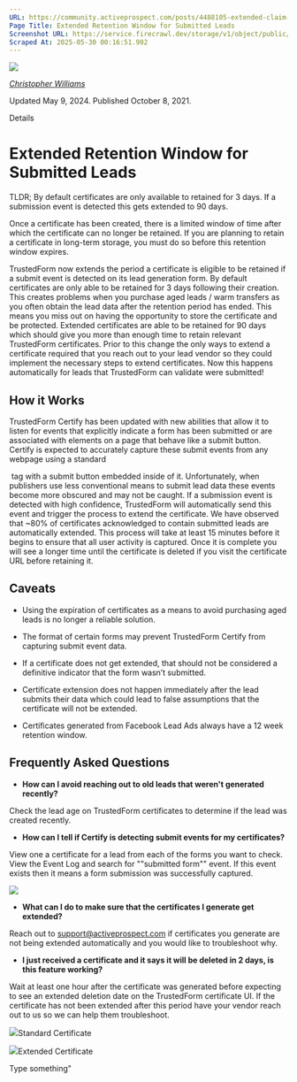 ```yaml
---
URL: https://community.activeprospect.com/posts/4488105-extended-claim-window-for-submitted-leads
Page Title: Extended Retention Window for Submitted Leads
Screenshot URL: https://service.firecrawl.dev/storage/v1/object/public/media/screenshot-9851e8a4-c683-45a1-ac5c-8d77c03030be.png
Scraped At: 2025-05-30 00:16:51.902
---
```


[![](https://content2.bloomfire.com/avatars/users/1405246/thumb/thumbnail.png?f=1620827893&Expires=1748567764&Signature=k2EnCRpiTRmRjLWA5M8R7-Q~ePGyjTegalEZr1l2l~eMY7xFC2FmIo-9OVSnDVpY--Mbi82MQMtP34UG13foga8dMzBCQXPMx9xZ6rTZuOwK4GntN5kl6ltaJW5O5hfTxErw7QwuwLQQFZMhZXzzoxPST5FL4ufGvdNExAJJnrRC0j73E2QDrOgs~ZI-UT83wHw8JAC3dI4sJywxG-Sz8cB8e1bez~Lkv58sV9LFMjjG0AEtHKl9lnpZ18yXsHxZBPQHp93RW96Xf4nR3shGoGD54gzpAp0Fi~UM5eF4kPQBsi-BnI~SwbfUI1KMOXLzmlqBFq7S~atB-d8kmcDaXQ__&Key-Pair-Id=APKAIDFCFZ2UHE5LPIUA)](https://community.activeprospect.com/memberships/7846678-christopher-williams)

[_Christopher Williams_](https://community.activeprospect.com/memberships/7846678-christopher-williams)

Updated May 9, 2024. Published October 8, 2021.

Details

# Extended Retention Window for Submitted Leads

TLDR; By default certificates are only available to retained for 3 days. If a submission event is detected this gets extended to 90 days.

Once a certificate has been created, there is a limited window of time after which the certificate can no longer be retained. If you are planning to retain a certificate in long-term storage, you must do so before this retention window expires.

TrustedForm now extends the period a certificate is eligible to be retained if a submit event is detected on its lead generation form. By default certificates are only able to be retained for 3 days following their creation. This creates problems when you purchase aged leads / warm transfers as you often obtain the lead data after the retention period has ended. This means you miss out on having the opportunity to store the certificate and be protected. Extended certificates are able to be retained for 90 days which should give you more than enough time to retain relevant TrustedForm certificates. Prior to this change the only ways to extend a certificate required that you reach out to your lead vendor so they could implement the necessary steps to extend certificates. Now this happens automatically for leads that TrustedForm can validate were submitted!

## How it Works

TrustedForm Certify has been updated with new abilities that allow it to listen for events that explicitly indicate a form has been submitted or are associated with elements on a page that behave like a submit button. Certify is expected to accurately capture these submit events from any webpage using a standard <form> tag with a submit button embedded inside of it. Unfortunately, when publishers use less conventional means to submit lead data these events become more obscured and may not be caught. If a submission event is detected with high confidence, TrustedForm will automatically send this event and trigger the process to extend the certificate. We have observed that ~80% of certificates acknowledged to contain submitted leads are automatically extended. This process will take at least 15 minutes before it begins to ensure that all user activity is captured. Once it is complete you will see a longer time until the certificate is deleted if you visit the certificate URL before retaining it.

## Caveats

- Using the expiration of certificates as a means to avoid purchasing aged leads is no longer a reliable solution.

- The format of certain forms may prevent TrustedForm Certify from capturing submit event data.

- If a certificate does not get extended, that should not be considered a definitive indicator that the form wasn’t submitted.

- Certificate extension does not happen immediately after the lead submits their data which could lead to false assumptions that the certificate will not be extended.

- Certificates generated from Facebook Lead Ads always have a 12 week retention window.


## Frequently Asked Questions

- **How can I avoid reaching out to old leads that weren't generated recently?**

Check the lead age on TrustedForm certificates to determine if the lead was created recently.
- **How can I tell if Certify is detecting submit events for my certificates?**

View one a certificate for a lead from each of the forms you want to check. View the Event Log and search for ""submitted form"" event. If this event exists then it means a form submission was successfully captured.

![](https://content3.bloomfire.com/thumbnails/contents/003/874/793/original.png?f=1693947682&Expires=1748567804&Signature=h2i2mc3E41oBwgXJ4nXaXZ7wq34geIw6tFPx5GEvAK-uG40km~Qt~H69SEaLgYeatbIJwqVaNDGTHg1xBKtUxIlGlNyzfMNcFfzQWYCJOGK0mxM4rfxeafHo~deawR915V9jlPPkwNh0xBuY00hJ0ImbaF7O-4r4vSIPPBgXcc5zzSAvLBLivdNzIr3NKdwn7f3Evr8lSY0M5ZGdGpDfQDlfVqkVGjkiZmvkeqgSLYAcI0So3x8xloBbhSrSoQW7dCk9-qYOuT-2KNJTDEzA4sBRBEEjSrpOAvQThs9wjWjzGlCyOV8cjClLWedbQUM3lTx2uBHU0VeWEyGem8E4Dg__&Key-Pair-Id=APKAIDFCFZ2UHE5LPIUA)

- **What can I do to make sure that the certificates I generate get extended?**

Reach out to support@activeprospect.com if certificates you generate are not being extended automatically and you would like to troubleshoot why.
- **I just received a certificate and it says it will be deleted in 2 days, is this feature working?**

Wait at least one hour after the certificate was generated before expecting to see an extended deletion date on the TrustedForm certificate UI. If the certificate has not been extended after this period have your vendor reach out to us so we can help them troubleshoot.

![](https://content1.bloomfire.com/thumbnails/contents/002/907/107/original.png?f=1633387296&Expires=1748567804&Signature=auXryIk-QemsulM8j30n~N-63EUJ9X9jn3JBawVRCslwKOEHzOkBepyUIIfreJrGgpNmSHgrMTy42miby9NMAMOgb8rO5VTFBUVGG6mUbKqxQ7Dvg-gPkqckbba80nO~164MBmtCpPAvYAUDDNgh5T8myqxXguopf1mbl7BlZL0GojojECgicH0Y3D8sQD45p4wb8zn5KbWR5uReVSQEVQ0HssNIhP9FT-1i~XrCj9Ow-RKdxt~qo2fkiUdV0BTxjCwFOFRSO9XtGB67ptaxhOe3h4mpWtQwy5YjQ7dAxgdOxNzlVuna8BRxVw39nUSgBWSYXnPoU2k2lT-f0J4ApA__&Key-Pair-Id=APKAIDFCFZ2UHE5LPIUA)Standard Certificate

![](https://content3.bloomfire.com/thumbnails/contents/002/907/108/original.png?f=1633387338&Expires=1748567804&Signature=sHBCkAXoH8EcL2JPqoI7ICOYsMot~FRsVQSJ-Lu2vIAJ2nautABu4JKXoXlNC-XCrvx05VmZmY~q-JB6KaxuXrv-bv5QKBgAWJR8Tn4wPzb-Bg5h9xNaFrf1fVRM-1qJP8e2lvyst5hX6rPLlPnot1qFIUazasSO9KYMoZ-6bQl2vdLMwFr-uirUvHDO4hgnxQT37T3mNzTI~7PsbuuEF6AKqmKxbvofve~FCiEdao9K6Mhm-aO7mhWLQIbPfQkLYHGyQOeMWM1ajdZevJPcW86D9AkKLeUfV6mW76ba8B-9HcL77coFnpS3ramwqkO0cUSlMUqq9DLbcmGDZI5ExQ__&Key-Pair-Id=APKAIDFCFZ2UHE5LPIUA)Extended Certificate

Type something"

